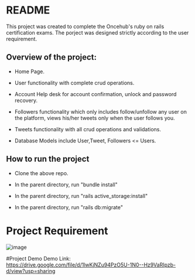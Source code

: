# README

This project was created to complete the Oncehub's ruby on rails certification exams. The porject was designed strictly according to the user requirement.

## Overview of the project:

* Home Page.

* User functionality with complete crud operations.

* Account Help desk for account confirmation, unlock and password recovery.

* Followers functionality which only includes follow/unfollow any user on the platform, views his/her tweets only when the user follows you.

* Tweets functionality with all crud operations and validations.

* Database Models include User,Tweet, Followers <= Users.

## How to run the project

* Clone the above repo.

* In the parent directory, run "bundle install"

* In the parent directory, run "rails active_storage:install"

* In the parent directory, run "rails db:migrate"


# Project Requirement

![image](https://user-images.githubusercontent.com/98082102/170067828-178afe3a-9061-4897-9a2e-eb5b36229d22.png)

#Project Demo
Demo Link: 
https://drive.google.com/file/d/1lwKjNZu94PzO5U-1N0--Hz9VaRIpzb-d/view?usp=sharing


